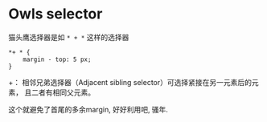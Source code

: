 # Owls selector

猫头鹰选择器是如 `* + *` 这样的选择器

    *+ * {
        margin - top: 5 px; 
    }

+： 相邻兄弟选择器（Adjacent sibling selector）可选择紧接在另一元素后的元素， 且二者有相同父元素。 

这个就避免了首尾的多余margin, 好好利用吧, 骚年.